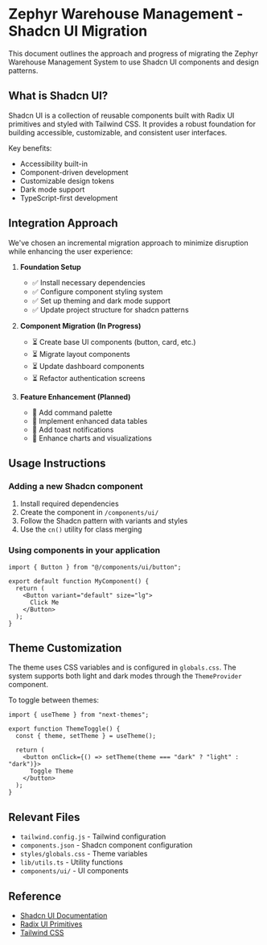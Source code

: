 # Zephyr Warehouse Management - Shadcn UI Migration

This document outlines the approach and progress of migrating the Zephyr Warehouse Management System to use Shadcn UI components and design patterns.

## What is Shadcn UI?

Shadcn UI is a collection of reusable components built with Radix UI primitives and styled with Tailwind CSS. It provides a robust foundation for building accessible, customizable, and consistent user interfaces.

Key benefits:
- Accessibility built-in
- Component-driven development
- Customizable design tokens
- Dark mode support
- TypeScript-first development

## Integration Approach

We've chosen an incremental migration approach to minimize disruption while enhancing the user experience:

1. **Foundation Setup**
   - ✅ Install necessary dependencies
   - ✅ Configure component styling system
   - ✅ Set up theming and dark mode support
   - ✅ Update project structure for shadcn patterns

2. **Component Migration (In Progress)**
   - ⏳ Create base UI components (button, card, etc.)
   - ⏳ Migrate layout components
   - ⏳ Update dashboard components
   - ⏳ Refactor authentication screens

3. **Feature Enhancement (Planned)**
   - 🔄 Add command palette
   - 🔄 Implement enhanced data tables
   - 🔄 Add toast notifications
   - 🔄 Enhance charts and visualizations

## Usage Instructions

### Adding a new Shadcn component

1. Install required dependencies
2. Create the component in `/components/ui/`
3. Follow the Shadcn pattern with variants and styles
4. Use the `cn()` utility for class merging

### Using components in your application

```tsx
import { Button } from "@/components/ui/button";

export default function MyComponent() {
  return (
    <Button variant="default" size="lg">
      Click Me
    </Button>
  );
}
```

## Theme Customization

The theme uses CSS variables and is configured in `globals.css`. The system supports both light and dark modes through the `ThemeProvider` component.

To toggle between themes:

```tsx
import { useTheme } from "next-themes";

export function ThemeToggle() {
  const { theme, setTheme } = useTheme();
  
  return (
    <button onClick={() => setTheme(theme === "dark" ? "light" : "dark")}>
      Toggle Theme
    </button>
  );
}
```

## Relevant Files

- `tailwind.config.js` - Tailwind configuration
- `components.json` - Shadcn component configuration
- `styles/globals.css` - Theme variables
- `lib/utils.ts` - Utility functions
- `components/ui/` - UI components

## Reference

- [Shadcn UI Documentation](https://ui.shadcn.com/docs)
- [Radix UI Primitives](https://www.radix-ui.com/primitives)
- [Tailwind CSS](https://tailwindcss.com/docs)
